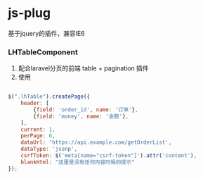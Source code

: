 js-plug
===============


基于jquery的插件，兼容IE6

### LHTableComponent
1. 配合laravel分页的前端 table + pagination 插件
2. 使用
```javascript

$(".lhTable").createPage({
    header: [
        {field: 'order_id', name: '订单'},
        {field: 'money', name: '金额'},
    ],
    current: 1,
    perPage: 6,
    dataUrl: 'https://api.example.com/getOrderList',
    dataType: 'jsonp',
    csrfToken: $('meta[name="csrf-token"]').attr('content'),
    blankHtml: "这里是没有任何内容时候的提示"
});

```
